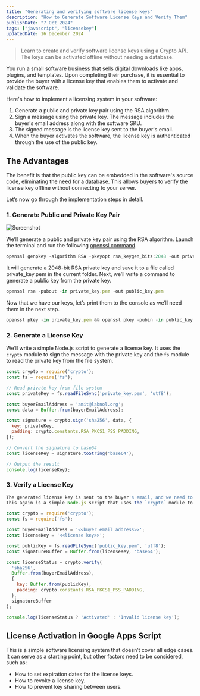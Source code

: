 ```yaml
---
title: "Generating and verifying software license keys"
description: "How to Generate Software License Keys and Verify Them"
publishDate: "7 Oct 2024"
tags: ["javascript", "licensekey"]
updatedDate: 16 December 2024
---
```


> Learn to create and verify software license keys using a Crypto API. The keys can be activated offline without needing a database.

You run a small software business that sells digital downloads like apps, plugins, and templates. Upon completing their purchase, it is essential to provide the buyer with a license key that enables them to activate and validate the software.

Here's how to implement a licensing system in your software: 

1. Generate a public and private key pair using the RSA algorithm.
2. Sign a message using the private key. The message includes the buyer's email address along with the software SKU.
3. The signed message is the license key sent to the buyer's email.
4. When the buyer activates the software, the license key is authenticated through the use of the public key.

## The Advantages

The benefit is that the public key can be embedded in the software's source code, eliminating the need for a database. This allows buyers to verify the license key offline without connecting to your server.

Let’s now go through the implementation steps in detail.

### 1. Generate Public and Private Key Pair

![Screenshot](/images/113912.png)

We’ll generate a public and private key pair using the RSA algorithm. Launch the terminal and run the following [openssl command](https://openssl-library.org/source/index.html).

```js
openssl genpkey -algorithm RSA -pkeyopt rsa_keygen_bits:2048 -out private_key.pem
```

It will generate a 2048-bit RSA private key and save it to a file called private_key.pem in the current folder. Next, we’ll write a command to generate a public key from the private key.

```js
openssl rsa -pubout -in private_key.pem -out public_key.pem
```

Now that we have our keys, let’s print them to the console as we’ll need them in the next step.

```js
openssl pkey -in private_key.pem && openssl pkey -pubin -in public_key.pem
```

### 2. Generate a License Key

We’ll write a simple Node.js script to generate a license key. It uses the `crypto` module to sign the message with the private key and the `fs` module to read the private key from the file system.

```js
const crypto = require('crypto');
const fs = require('fs');

// Read private key from file system
const privateKey = fs.readFileSync('private_key.pem', 'utf8');

const buyerEmailAddress = 'amit@labnol.org';
const data = Buffer.from(buyerEmailAddress);

const signature = crypto.sign('sha256', data, {
  key: privateKey,
  padding: crypto.constants.RSA_PKCS1_PSS_PADDING,
});

// Convert the signature to base64
const licenseKey = signature.toString('base64');

// Output the result
console.log(licenseKey);
```

### 3. Verify a License Key

```js
The generated license key is sent to the buyer's email, and we need to verify it when the software is activated.
This again is a simple Node.js script that uses the `crypto` module to verify the license key with the public key.

const crypto = require('crypto');
const fs = require('fs');

const buyerEmailAddress = '<<buyer email address>>';
const licenseKey = '<<license key>>';

const publicKey = fs.readFileSync('public_key.pem', 'utf8');
const signatureBuffer = Buffer.from(licenseKey, 'base64');

const licenseStatus = crypto.verify(
  'sha256',
  Buffer.from(buyerEmailAddress),
  {
    key: Buffer.from(publicKey),
    padding: crypto.constants.RSA_PKCS1_PSS_PADDING,
  },
  signatureBuffer
);

console.log(licenseStatus ? 'Activated' : 'Invalid license key');
```

## License Activation in Google Apps Script

This is a simple software licensing system that doesn’t cover all edge cases. It can serve as a starting point, but other factors need to be considered, such as:

- How to set expiration dates for the license keys.
- How to revoke a license key.
- How to prevent key sharing between users.

